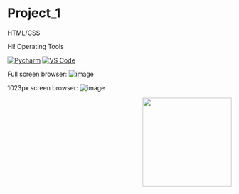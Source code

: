 # Project_1
HTML/CSS

Hi! Operating Tools

[![Pycharm](https://img.shields.io/badge/IDE-PyCharm-yellow?style=flat-square&logo=JetBrains)](https://www.jetbrains.com/pycharm/)
[![VS Code](https://img.shields.io/badge/IDE-VSCode-%23007ACC?style=flat-square&logo=Visual-studio-code)](https://code.visualstudio.com/)

Full screen browser:
![image](https://user-images.githubusercontent.com/117024752/211190695-99448182-144f-41e7-b500-336977ccc0f5.png)

1023px screen browser:
![image](https://user-images.githubusercontent.com/117024752/211190784-d589e092-d492-4c61-b7b3-016e38f70f9c.png)



<img align='right' src='https://media.giphy.com/media/bcKmIWkUMCjVm/giphy.gif' width='200"'>
